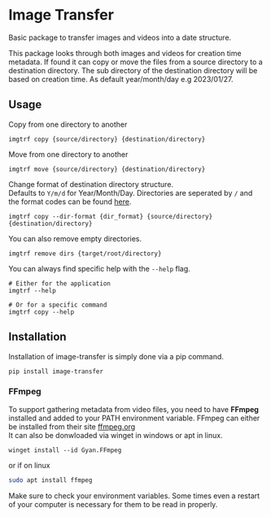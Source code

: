 # Image Transfer

Basic package to transfer images and videos into a date structure.

This package looks through both images and videos for creation time metadata.
If found it can copy or move the files from a source directory to a destination directory.
The sub directory of the destination directory will be based on creation time. As default
year/month/day e.g 2023/01/27.

## Usage

Copy from one directory to another

```pwsh
imgtrf copy {source/directory} {destination/directory}
```

Move from one directory to another

```pwsh
imgtrf move {source/directory} {destination/directory}
```

Change format of destination directory structure.  
Defaults to `Y/m/d` for Year/Month/Day. Directories are seperated by `/` and the format codes can be found [here](./docs/format_codes.md).

```pwsh
imgtrf copy --dir-format {dir_format} {source/directory} {destination/directory}
```

You can also remove empty directories.

```pwsh
imgtrf remove dirs {target/root/directory}
```

You can always find specific help with the `--help` flag.

```pwsh
# Either for the application
imgtrf --help

# Or for a specific command
imgtrf copy --help
```

## Installation

Installation of image-transfer is simply done via a pip command.

```pwsh
pip install image-transfer
```

### FFmpeg

To support gathering metadata from video files, you need to have **FFmpeg** installed and added to your PATH environment variable. FFmpeg can either be installed from their site [ffmpeg.org](https://ffmpeg.org/download.html)  
It can also be donwloaded via winget in windows or apt in linux.

```pwsh
winget install --id Gyan.FFmpeg
```

or if on linux

```bash
sudo apt install ffmpeg
```

Make sure to check your environment variables. Some times even a restart of your computer is necessary for them to be read in properly.
